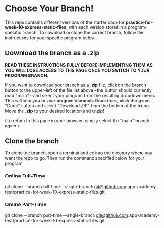 # Choose Your Branch!

This repo contains different versions of the starter code for **practice-for-week-10-express-static-files**,
with each version stored in a program-specific branch. To download or clone the
correct branch, follow the instructions for your specific program below.

## Download the branch as a .zip

**READ THESE INSTRUCTIONS FULLY BEFORE IMPLEMENTING THEM AS YOU WILL LOSE ACCESS
TO THIS PAGE ONCE YOU SWITCH TO YOUR PROGRAM BRANCH.**

If you want to download your branch as a __.zip__ file, click on the branch
button to the upper-left of the file list above--the button should currently
read "main"--and select your program from the resulting dropdown menu. This will
take you to your program's branch. Once there, click the green "Code" button and
select "Download ZIP" from the bottom of the menu. Move the __.zip__ to your
desired location and unzip!

(To return to this page in your browser, simply select the "main" branch again.)

## Clone the branch

To clone the branch, open a terminal and cd into the directory where you want
the repo to go. Then run the command specified below for your program:

### Online Full-Time

git clone --branch full-time --single-branch <git@github.com>:app-academy-test/practice-for-week-10-express-static-files.git  

### Online Part-Time

git clone --branch part-time --single-branch <git@github.com>:app-academy-test/practice-for-week-10-express-static-files.git  

